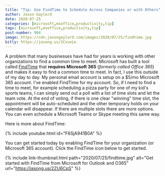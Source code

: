 ```yaml
---
title: "Tip: Use FindTime to Schedule Across Companies or with Others"
author: Jason Gaylord
date: 2020-07-25
categories: [microsoft,msoffice,productivity,tip]
tags: [microsoft,msoffice,productivity,tip]
post-number: 984
image: https://cdn.jasongaylord.com/images/2020/07/25/findtime.jpg
bitly: https://jasong.us/2CxuvLe
---
```


A problem that many businesses have had for years is working with other organizations to find a common time to meet. Microsoft has built a tool called [FindTime](https://jasong.us/2ZU6CpS) that **requires Microsoft 365** (_formerly called Office 365_) and makes it easy to find a common time to meet. In fact, I use this outside of my day to day. My personal email account is setup on a $5/mo Microsoft 365 account. I've enabled FindTime for my account. So, if I need to find a time to meet, for example scheduling a pizza party for one of my kid's sports teams, I can simply send out a poll with a list of time slots and let the team vote. At the end of voting, if there is one clear "winning" time slot, the appointment will be auto-scheduled and the other temporary holds on your calendar will disappear. If there are multiple slots there are more options. You can even schedule a Microsoft Teams or Skype meeting this same way. 

Here is more about FindTime:

{% include youtube.html id="F6SjA941B0A" %}

You can get started today by enabling FindTime for your organization (or Microsoft 365 account). Click the FindTime icon below to get started.

{% include link-thumbnail.html path="2020/07/25/findtime.jpg" alt="Get started with FindTime from Microsoft for Outlook and O365" url="https://jasong.us/2ZU6CpS" %}